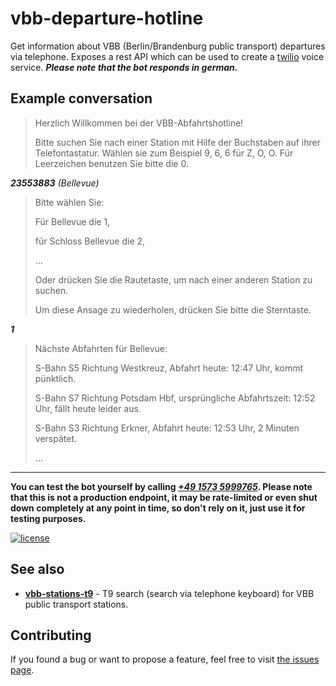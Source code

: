# vbb-departure-hotline

Get information about VBB (Berlin/Brandenburg public transport) departures via telephone. Exposes a rest API which can be used to create a [twilio](https://www.twilio.com/docs/voice) voice service. __*Please note that the bot responds in german.*__

## Example conversation

> Herzlich Willkommen bei der VBB-Abfahrtshotline!
>
> Bitte suchen Sie nach einer Station mit Hilfe der Buchstaben auf ihrer Telefontastatur. Wählen sie zum Beispiel 9, 6, 6 für Z, O, O. Für Leerzeichen benutzen Sie bitte die 0.

__*23553883*__ *(Bellevue)*

> Bitte wählen Sie:
>
> Für Bellevue die 1,
>
> für Schloss Bellevue die 2,
>
> …
>
> Oder drücken Sie die Rautetaste, um nach einer anderen Station zu suchen.
>
> Um diese Ansage zu wiederholen, drücken Sie bitte die Sterntaste.

__*1*__

> Nächste Abfahrten für Bellevue:
>
> S-Bahn S5 Richtung Westkreuz, Abfahrt heute: 12:47 Uhr, kommt pünktlich.
>
> S-Bahn S7 Richtung Potsdam Hbf, ursprüngliche Abfahrtszeit: 12:52 Uhr, fällt heute leider aus.
>
> S-Bahn S3 Richtung Erkner, Abfahrt heute: 12:53 Uhr, 2 Minuten verspätet.
>
> …

---

__You can test the bot yourself by calling *[+49 1573 5999765](tel:+4915735999765)*. Please note that this is not a production endpoint, it may be rate-limited or even shut down completely at any point in time, so don't rely on it, just use it for testing purposes.__

[![license](https://img.shields.io/github/license/juliuste/vbb-departure-hotline.svg?style=flat)](license)

## See also

- **[vbb-stations-t9](https://github.com/juliuste/vbb-stations-t9)** - T9 search (search via telephone keyboard) for VBB public transport stations.

## Contributing

If you found a bug or want to propose a feature, feel free to visit [the issues page](https://github.com/juliuste/vbb-departure-hotline/issues).
